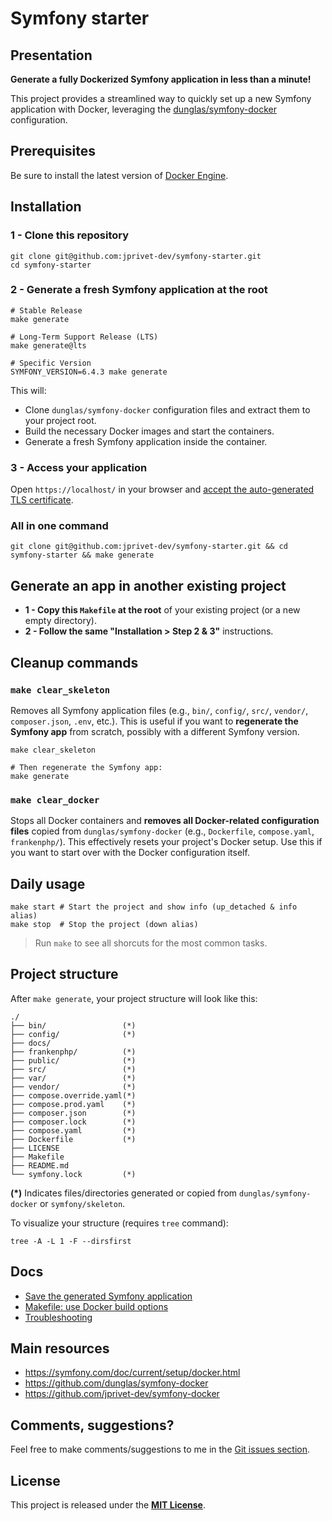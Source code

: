 # Symfony starter

## Presentation

**Generate a fully Dockerized Symfony application in less than a minute!**

This project provides a streamlined way to quickly set up a new Symfony application with Docker, leveraging the [dunglas/symfony-docker](https://github.com/dunglas/symfony-docker) configuration.

## Prerequisites

Be sure to install the latest version of [Docker Engine](https://docs.docker.com/engine/install/).

## Installation

### 1 - Clone this repository

```shell
git clone git@github.com:jprivet-dev/symfony-starter.git
cd symfony-starter
```

### 2 - Generate a fresh Symfony application at the root

```shell
# Stable Release
make generate

# Long-Term Support Release (LTS)
make generate@lts

# Specific Version
SYMFONY_VERSION=6.4.3 make generate
```

This will:

* Clone `dunglas/symfony-docker` configuration files and extract them to your project root.
* Build the necessary Docker images and start the containers.
* Generate a fresh Symfony application inside the container.


### 3 - Access your application

  Open `https://localhost/` in your browser and [accept the auto-generated TLS certificate](https://stackoverflow.com/a/15076602/1352334).

### All in one command

```shell
git clone git@github.com:jprivet-dev/symfony-starter.git && cd symfony-starter && make generate
```

## Generate an app in another existing project

* **1 - Copy this `Makefile` at the root** of your existing project (or a new empty directory).
* **2 - Follow the same "Installation \> Step 2 & 3"** instructions.

## Cleanup commands


### **`make clear_skeleton`**

Removes all Symfony application files (e.g., `bin/`, `config/`, `src/`, `vendor/`, `composer.json`, `.env`, etc.). This is useful if you want to **regenerate the Symfony app** from scratch, possibly with a different Symfony version.

```shell
make clear_skeleton

# Then regenerate the Symfony app:
make generate
```

### `make clear_docker`

Stops all Docker containers and **removes all Docker-related configuration files** copied from `dunglas/symfony-docker` (e.g., `Dockerfile`, `compose.yaml`, `frankenphp/`). This effectively resets your project's Docker setup. Use this if you want to start over with the Docker configuration itself.

## Daily usage

```shell
make start # Start the project and show info (up_detached & info alias)
make stop  # Stop the project (down alias)
```

> Run `make` to see all shorcuts for the most common tasks.

## Project structure

After `make generate`, your project structure will look like this:

```
./
├── bin/                 (*)
├── config/              (*)
├── docs/
├── frankenphp/          (*)
├── public/              (*)
├── src/                 (*)
├── var/                 (*)
├── vendor/              (*)
├── compose.override.yaml(*)
├── compose.prod.yaml    (*)
├── composer.json        (*)
├── composer.lock        (*)
├── compose.yaml         (*)
├── Dockerfile           (*)
├── LICENSE
├── Makefile
├── README.md
└── symfony.lock         (*)
```

**(\*)** Indicates files/directories generated or copied from `dunglas/symfony-docker` or `symfony/skeleton`.

To visualize your structure (requires `tree` command):

```shell
tree -A -L 1 -F --dirsfirst
```

## Docs

* [Save the generated Symfony application](docs/save.md)
* [Makefile: use Docker build options](docs/options.md)
* [Troubleshooting](docs%2Ftroubleshooting.md)

## Main resources

* https://symfony.com/doc/current/setup/docker.html
* https://github.com/dunglas/symfony-docker
* https://github.com/jprivet-dev/symfony-docker

## Comments, suggestions?

Feel free to make comments/suggestions to me in the [Git issues section](https://github.com/jprivet-dev/symfony-starter/issues).

## License

This project is released under the [**MIT License**](https://github.com/jprivet-dev/symfony-starter/blob/main/LICENSE).
